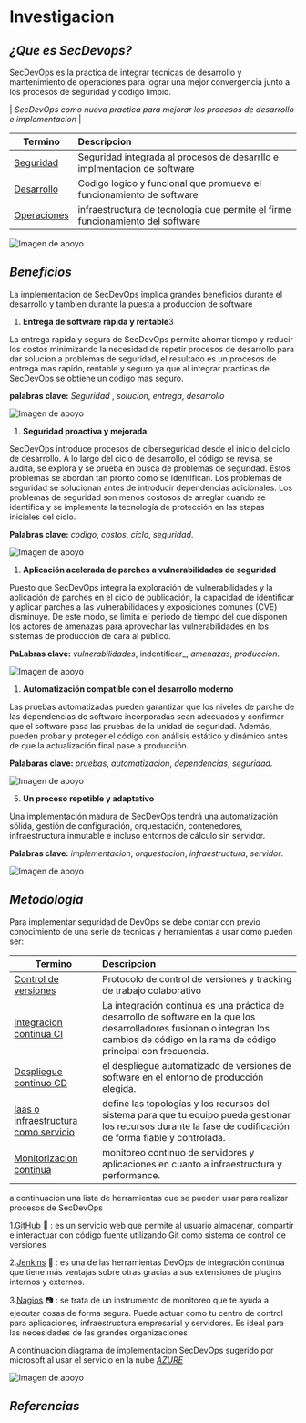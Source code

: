 # **Investigacion**

## _¿Que es SecDevops?_

SecDevOps es la practica de integrar tecnicas de desarrollo y mantenimiento de operaciones  para lograr  una  mejor convergencia junto a los procesos de seguridad y codigo limpio.

| _SecDevOps como nueva practica para mejorar los procesos de desarrollo e implementacion_   |


| Termino | Descripcion |
|-----|:---|
| [Seguridad](##) |  Seguridad integrada al procesos de desarrllo e implmentacion de software |
| [Desarrollo](##) |  Codigo logico y funcional que promueva el funcionamiento de software |
| [Operaciones](##) | infraestructura de tecnologia   que permite el firme funcionamiento del software |



  
  ![Imagen de apoyo](https://escoladaprogramacao.com.br/wp-content/uploads/2019/12/Princ%C3%ADpios-da-Entrega-de-Software.jpg)



## _Beneficios_

  La implementacion de SecDevOps implica grandes beneficios durante el desarrollo y tambien durante la   puesta a produccion de software


1. **Entrega de software rápida y rentable**3

 La entrega rapida y segura de SecDevOps permite ahorrar tiempo y reducir los costos minimizando la necesidad de repetir procesos de desarrollo para dar solucion a problemas de seguridad, el resultado es un procesos de entrega mas rapido, rentable y seguro ya que al integrar practicas de SecDevOps se obtiene un codigo mas seguro.

 **palabras clave:** _Seguridad_ , _solucion_, _entrega_, _desarrollo_

![Imagen de apoyo](https://i0.wp.com/sonria.com/wp-content/uploads/2016/07/negocio.jpg?fit=1600%2C1038&ssl=1)



1. **Seguridad proactiva y mejorada**

 SecDevOps introduce procesos de ciberseguridad desde el inicio del ciclo de desarrollo. A lo largo del ciclo de desarrollo, el código se revisa, se audita, se explora y se prueba en busca de problemas de seguridad. Estos problemas se abordan tan pronto como se identifican. Los problemas de seguridad se solucionan antes de introducir dependencias adicionales. Los problemas de seguridad son menos costosos de arreglar cuando se identifica y se implementa la tecnología de protección en las etapas iniciales del ciclo.

 **Palabras clave:** _codigo_, _costos_, _ciclo_, _seguridad_.


![Imagen de apoyo](https://i.ytimg.com/vi/G9oWJzd0rLA/maxresdefault.jpg)



1. **Aplicación acelerada de parches a vulnerabilidades de seguridad**

 Puesto que SecDevOps integra la exploración de vulnerabilidades y la aplicación de parches en el ciclo de publicación, la capacidad de identificar y aplicar parches a las vulnerabilidades y exposiciones comunes (CVE) disminuye. De este modo, se limita el periodo de tiempo del que disponen los actores de amenazas para aprovechar las vulnerabilidades en los sistemas de producción de cara al público.

 **PaLabras clave:** _vulnerabilidades_, indentificar_, _amenazas_, _produccion_.


![Imagen de apoyo](https://aratecnia.es/wp-content/uploads/2021/10/parches-software-que-son.jpg)


1. **Automatización compatible con el desarrollo moderno**

 Las pruebas automatizadas pueden garantizar que los niveles de parche de las dependencias de software incorporadas sean adecuados y confirmar que el software pasa las pruebas de la unidad de seguridad. Además, pueden probar y proteger el código con análisis estático y dinámico antes de que la actualización final pase a producción.

 **Palabaras clave:** _pruebas_, _automatizacion_, _dependencias_, _seguridad_.

 ![Imagen de apoyo](https://automatizacion-industrial.es/images/easyblog_articles/7/AUTOMATIZACION_PROFESIONAL.jpg)

5. **Un proceso repetible y adaptativo**

 Una implementación madura de SecDevOps tendrá una automatización sólida, gestión de configuración, orquestación, contenedores, infraestructura inmutable e incluso entornos de cálculo sin servidor.

 **Palabras clave:** _implementacion_, _orquestacion_, _infraestructura_, _servidor_.

 ![Imagen de apoyo](https://www.pragma.com.co/hs-fs/hubfs/grafica_devops_con_herramientas.jpg?width=763&name=grafica_devops_con_herramientas.jpg)



## _Metodologia_

Para implementar seguridad de DevOps se debe contar con previo conocimiento de una serie de tecnicas y herramientas a usar como pueden ser:

| Termino | Descripcion |
|-----|:---|
| [Control de versiones ](##) |  Protocolo de control de versiones y tracking de trabajo colaborativo  |
| [Integracion continua CI](##) |  La integración continua es una práctica de desarrollo de software en la que los desarrolladores fusionan o integran los cambios de código en la rama de código principal con frecuencia. |
| [Despliegue continuo CD](##) | el despliegue automatizado de versiones de software en el entorno de producción elegida. |
| [Iaas o infraestructura como servicio](#) | define las topologías y los recursos del sistema para que tu equipo pueda gestionar los recursos durante la fase de codificación de forma fiable y controlada.| 
| [Monitorizacion continua](#) | monitoreo continuo de servidores y aplicaciones en cuanto a infraestructura y performance.| 

a continuacion una lista de herramientas que se pueden usar para realizar procesos de SecDevOps

1.[GitHub](https://github.com/) :file_folder:
: es un servicio web que permite al usuario almacenar, compartir e interactuar con código fuente utilizando Git como sistema de control de versiones

2.[Jenkins](https://www.jenkins.io/) :wrench:
: es una de las herramientas DevOps de integración continua que tiene más ventajas sobre otras gracias a sus extensiones de plugins internos y externos. 

3.[Nagios](https://www.nagios.org/) :camera:
: se trata de un instrumento de monitoreo que te ayuda a ejecutar cosas de forma segura. Puede actuar como tu centro de control para aplicaciones, infraestructura empresarial y servidores. Es ideal para las necesidades de las grandes organizaciones

A continuacion diagrama de implementacion SecDevOps sugerido por microsoft al usar el servicio en la nube _[AZURE](https://azure.microsoft.com/es-es/)_


 ![Imagen de apoyo](https://cdn-dynmedia-1.microsoft.com/is/image/microsoftcorp/solutions_devsecops_devsecops-in-azure?resMode=sharp2&op_usm=1.5,0.65,15,0&wid=1920&hei=1227&qlt=100&fit=constrain)



## _Referencias_

